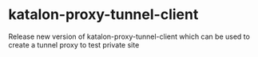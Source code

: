 <meta name="google-site-verification" content="phm3vFbTRK1zs-_i9n9-eerfJ0i_5sFwOuBVrfJOruQ" />

# katalon-proxy-tunnel-client
Release new version of katalon-proxy-tunnel-client which can be used to create a tunnel proxy to test private site
